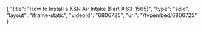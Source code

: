 {
    "title": "How to Install a K&N Air Intake (Part # 63-1565)",
    "type": "solo",
    "layout": "iframe-static",
    "videoId": "6806725",
    "url": "\/tvpembed\/6806725"
}